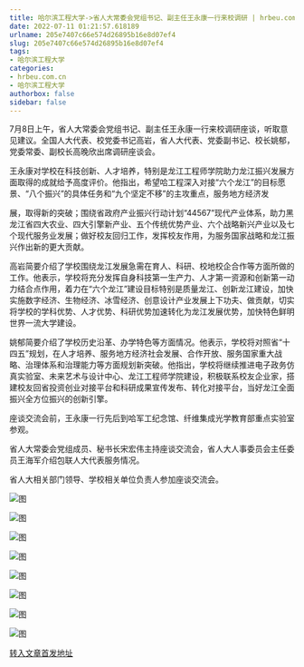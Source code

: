 ```yaml
---
title: 哈尔滨工程大学->省人大常委会党组书记、副主任王永康一行来校调研 | hrbeu.com.cn
date: 2022-07-11 01:21:57.618189
urlname: 205e7407c66e574d26895b16e8d07ef4
slug: 205e7407c66e574d26895b16e8d07ef4
tags: 
- 哈尔滨工程大学
categories:
- hrbeu.com.cn
- 哈尔滨工程大学
authorbox: false
sidebar: false
---
```

7月8日上午，省人大常委会党组书记、副主任王永康一行来校调研座谈，听取意见建议。全国人大代表、校党委书记高岩，省人大代表、党委副书记、校长姚郁，党委常委、副校长高晚欣出席调研座谈会。

王永康对学校在科技创新、人才培养，特别是龙江工程师学院助力龙江振兴发展方面取得的成就给予高度评价。他指出，希望哈工程深入对接“六个龙江”的目标愿景、“八个振兴”的具体任务和“九个坚定不移”的主攻重点，服务地方经济发
<!--more-->
展，取得新的突破；围绕省政府产业振兴行动计划“44567”现代产业体系，助力黑龙江省四大农业、四大引擎新产业、五个传统优势产业、六个战略新兴产业以及七个现代服务业发展；做好校友回归工作，发挥校友作用，为服务国家战略和龙江振兴作出新的更大贡献。

高岩简要介绍了学校围绕龙江发展急需在育人、科研、校地校企合作等方面所做的工作。他表示，学校将充分发挥自身科技第一生产力、人才第一资源和创新第一动力结合点作用，着力在“六个龙江”建设目标特别是质量龙江、创新龙江建设，加快实施数字经济、生物经济、冰雪经济、创意设计产业发展上下功夫、做贡献，切实将学校的学科优势、人才优势、科研优势加速转化为龙江发展优势，加快特色鲜明世界一流大学建设。

姚郁简要介绍了学校历史沿革、办学特色等方面情况。他表示，学校将对照省“十四五”规划，在人才培养、服务地方经济社会发展、合作开放、服务国家重大战略、治理体系和治理能力等方面规划新突破。他指出，学校将继续推进电子政务仿真实验室、未来艺术与设计中心、龙江工程师学院建设，积极联系校友企业家，搭建校友回省投资创业对接平台和科研成果宣传发布、转化对接平台，当好龙江全面振兴全方位振兴的创新引擎。

座谈交流会前，王永康一行先后到哈军工纪念馆、纤维集成光学教育部重点实验室参观。

省人大常委会党组成员、秘书长宋宏伟主持座谈交流会，省人大人事委员会主任委员王海军介绍包联人大代表服务情况。

省人大相关部门领导、学校相关单位负责人参加座谈交流会。

![图](http://gongxue.cn/__local/3/7D/EE/2AFEC3A232B9804C76168A97FE2_B7447D66_24908.jpg)

![图](http://gongxue.cn/__local/E/CE/80/16094A884887241C895D214ACA3_879D8B89_18FBE.jpg)

![图](http://gongxue.cn/__local/E/07/16/C0E5DF5FD0206541F002F3130E4_B5463E5E_167E8.jpg)

![图](http://gongxue.cn/__local/B/5D/B2/57A4F8C5B515E6A187DE8887A96_5F9F2E6C_1E203.jpg)

![图](http://gongxue.cn/__local/F/7C/34/2571008F0EB1FE34609F58907C2_DADB12A2_27259.jpg)

![图](http://gongxue.cn/__local/C/D4/23/97E3B73F3734ED5445EC60A3D2F_BD03608B_162EC.jpg)

![图](http://gongxue.cn/__local/C/0B/EB/E238992A6238C73CFC859F9D08A_E7D496B3_159D5.jpg)

![图](http://gongxue.cn/__local/7/58/89/E9B6EC868DD9C421EA18C459A6B_E6021CFC_15DE1.jpg)

[转入文章首发地址](http://gongxue.cn/info/1141/72324.htm)